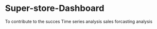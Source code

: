 # Super-store-Dashboard
To contribute to the succes 
Time series analysis 
sales forcasting analysis 

